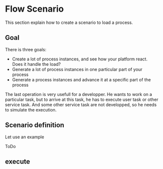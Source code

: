 # Flow Scenario
This section explain how to create a scenario to load a process.


## Goal
There is three goals:
* Create a lot of process instances, and see how your platform react. Does it handle the load?
* Generate a lot of process instances in one particular part of your process
* Generate a process instances and advance it at a specific part of the process

The last operation is very usefull for a developper. 
He wants to work on a particular task, but to arrive at this task, he has to execute user task or other service task. 
And some other service task are not developped, so he needs to simulate the execution.


## Scenario definition

Let use an example
 

ToDo

## execute